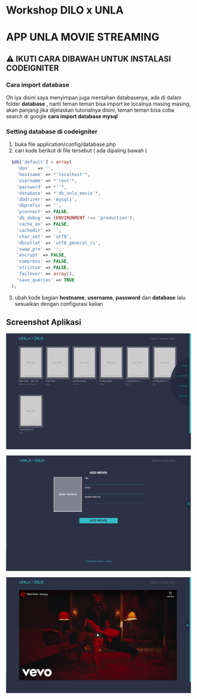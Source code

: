 # Workshop DILO x UNLA

# APP UNLA MOVIE STREAMING

## ⚠️ IKUTI CARA DIBAWAH UNTUK INSTALASI CODEIGNITER

### Cara import database

Oh iya disini saya menyimpan juga mentahan databasenya, ada di dalam folder **database** , nanti teman teman bisa import ke localnya masing masing, akan panjang jika dijelaskan tutorialnya disini, teman teman bisa coba search di google **cara import database mysql**

### Setting database di codeigniter

1. buka file application/config/database.php
2. cari kode berikut di file tersebut ( ada dipaling bawah )

```PHP
  $db['default'] = array(
    'dsn'	=> '',
    'hostname' => *'localhost'*,
    'username' => *'root'*,
    'password' => *''*,
    'database' => *'db_unla_movie'*,
    'dbdriver' => 'mysqli',
    'dbprefix' => '',
    'pconnect' => FALSE,
    'db_debug' => (ENVIRONMENT !== 'production'),
    'cache_on' => FALSE,
    'cachedir' => '',
    'char_set' => 'utf8',
    'dbcollat' => 'utf8_general_ci',
    'swap_pre' => '',
    'encrypt' => FALSE,
    'compress' => FALSE,
    'stricton' => FALSE,
    'failover' => array(),
    'save_queries' => TRUE
  );
```

3. ubah kode bagian **hostname**, **username**, **password** dan **database** lalu sesuaikan dengan configurasi kalian

## Screenshot Aplikasi

![Tampilan Halaman Home](/screenshots/halaman-home.png)

![Tampilan Halaman Add](/screenshots/halaman-add.png)

![Tampilan Halaman Watch](/screenshots/halaman-watch.png)
